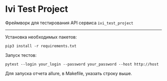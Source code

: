 # Ivi Test Project
Фреймворк для тестирования API сервиса `ivi_test_project`
____

Установка необходимых пакетов:
```shell
pip3 install -r requirements.txt 
```

Запуск тестов:
```shell
pytest --login your_login --password your_password --host http://host
```
Для запуска отчета allure, в Makefile, указать строку выше.